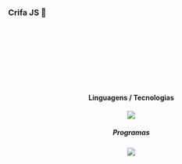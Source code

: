  ### Crifa JS 🎼

<br/>
<br/>
<br/>
<br/>
<br/>
<br/>
<br/>

<h4 align="center">Linguagens / Tecnologias</h4>
<p align="center">
  <a href='https://skillicons.dev'>
    <img src='https://skillicons.dev/icons?i=nodejs,js,html,css'/>
  </a>
<h5 align="center">Programas</h4>
<p align="center">
  <a href='https://skillicons.dev'>
    <img src='https://skillicons.dev/icons?i=vscode'/>
  </a>
  


<br><br/>

</div>

</div>

